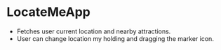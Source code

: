 # LocateMeApp
* Fetches user current location and nearby attractions.
* User can change location my holding and dragging the marker icon.

